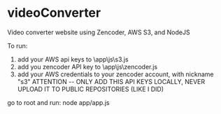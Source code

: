 # videoConverter
Video converter website using Zencoder, AWS S3, and NodeJS

To run:
  1. add your AWS api keys to \app\js\s3.js
  2. add you zencoder API key to \app\js\zencoder.js
  3. add your AWS credentials to your zencoder account, with nickname "s3"
  ATTENTION -- ONLY ADD THIS API KEYS LOCALLY, NEVER UPLOAD IT TO PUBLIC REPOSITORIES (LIKE I DID)
  
  go to root and run:
    node app/app.js
